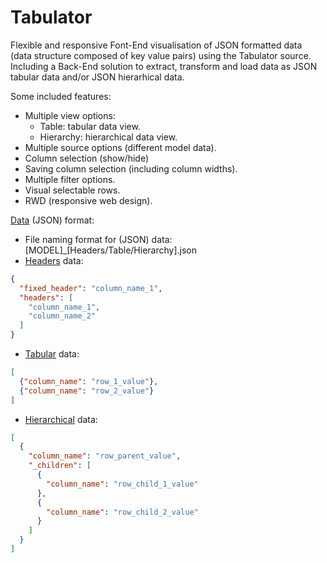 # Tabulator
Flexible and responsive Font-End visualisation of JSON formatted data (data structure composed of key value pairs) using the Tabulator source.
Including a Back-End solution to extract, transform and load data as JSON tabular data and/or JSON hierarhical data.

Some included features:
 - Multiple view options:
   - Table: tabular data view.
   - Hierarchy: hierarchical data view.
 - Multiple source options (different model data).
 - Column selection (show/hide)
 - Saving column selection (including column widths).
 - Multiple filter options.
 - Visual selectable rows.
 - RWD (responsive web design).

[Data](data) (JSON) format:
 - File naming format for (JSON) data: [MODEL]_[Headers/Table/Hierarchy].json
 - [Headers](https://github.com/MikeBidinger/Tabulator/blob/main/data/MOD_Headers.json) data:
```JSON
{
  "fixed_header": "column_name_1",
  "headers": [
    "column_name_1",
    "column_name_2"
  ]
}
```
 - [Tabular](https://github.com/MikeBidinger/Tabulator/blob/main/data/MOD_Table.json) data:
```JSON
[
  {"column_name": "row_1_value"},
  {"column_name": "row_2_value"}
]
```
 - [Hierarchical](https://github.com/MikeBidinger/Tabulator/blob/main/data/MOD_Hierarchy.json) data:
```JSON
[
  {
    "column_name": "row_parent_value",
    "_children": [
      {
        "column_name": "row_child_1_value"
      },
      {
        "column_name": "row_child_2_value"
      }
    ]
  }
]
```
